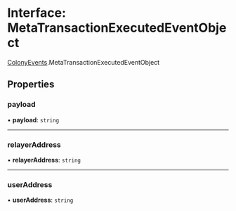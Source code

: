 # Interface: MetaTransactionExecutedEventObject

[ColonyEvents](../modules/ColonyEvents.md).MetaTransactionExecutedEventObject

## Properties

### payload

• **payload**: `string`

___

### relayerAddress

• **relayerAddress**: `string`

___

### userAddress

• **userAddress**: `string`

